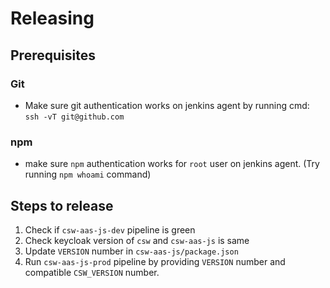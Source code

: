 # Releasing

## Prerequisites

### Git
* Make sure git authentication works on jenkins agent by running cmd: `ssh -vT git@github.com`

### npm
* make sure `npm` authentication works for `root` user on jenkins agent. (Try running `npm whoami` command)

## Steps to release

1. Check if `csw-aas-js-dev` pipeline is green
2. Check keycloak version of `csw` and `csw-aas-js` is same
3. Update `VERSION` number in `csw-aas-js/package.json`
4. Run `csw-aas-js-prod` pipeline by providing `VERSION` number and compatible `CSW_VERSION` number.